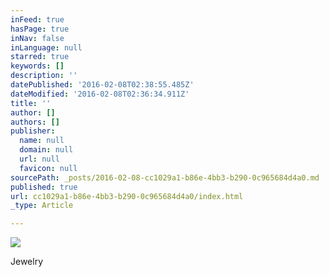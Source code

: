 ```yaml
---
inFeed: true
hasPage: true
inNav: false
inLanguage: null
starred: true
keywords: []
description: ''
datePublished: '2016-02-08T02:38:55.485Z'
dateModified: '2016-02-08T02:36:34.911Z'
title: ''
author: []
authors: []
publisher:
  name: null
  domain: null
  url: null
  favicon: null
sourcePath: _posts/2016-02-08-cc1029a1-b86e-4bb3-b290-0c965684d4a0.md
published: true
url: cc1029a1-b86e-4bb3-b290-0c965684d4a0/index.html
_type: Article

---
```

![](https://the-grid-user-content.s3-us-west-2.amazonaws.com/0c4b9153-c60a-43f6-9378-d246cbafbdc5.jpg)

Jewelry